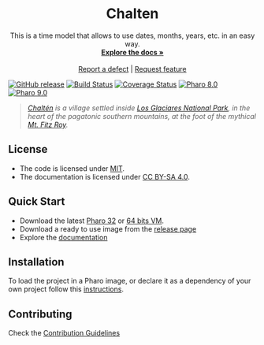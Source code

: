 <p align="center">
 <h1 align="center">Chalten</h1>
  <p align="center">
    This is a time model that allows to use dates, months, years, etc. in an easy way.
    <br>
    <a href="docs/"><strong>Explore the docs »</strong></a>
    <br>
    <br>
    <a href="https://github.com/ba-st/Chalten/issues/new?labels=Type%3A+Defect">Report a defect</a>
    |
    <a href="https://github.com/ba-st/Chalten/issues/new?labels=Type%3A+Feature">Request feature</a>
  </p>
</p>

[![GitHub release](https://img.shields.io/github/release/ba-st/Chalten.svg)](https://github.com/ba-st/Chalten/releases/latest)
[![Build Status](https://github.com/ba-st/Chalten/workflows/loading-groups/badge.svg?branch=release-candidate)](https://github.com/ba-st/Chalten/actions?query=workflow%3ABuild)
[![Coverage Status](https://codecov.io/github/ba-st/Chalten/coverage.svg?branch=release-candidate)](https://codecov.io/gh/ba-st/Chalten/branch/release-candidate)
[![Pharo 8.0](https://img.shields.io/badge/Pharo-8.0-informational)](https://pharo.org)
[![Pharo 9.0](https://img.shields.io/badge/Pharo-9.0-informational)](https://pharo.org)

> *[Chaltén](https://www.elchalten.com) is a village settled inside [Los Glaciares National Park](https://en.wikipedia.org/wiki/Los_Glaciares_National_Park), in the heart of the pagatonic southern mountains, at the foot of the mythical [Mt. Fitz Roy](https://en.wikipedia.org/wiki/Fitz_Roy).*

## License
- The code is licensed under [MIT](LICENSE).
- The documentation is licensed under [CC BY-SA 4.0](http://creativecommons.org/licenses/by-sa/4.0/).

## Quick Start

- Download the latest [Pharo 32](https://get.pharo.org/) or [64 bits VM](https://get.pharo.org/64/).
- Download a ready to use image from the [release page](https://github.com/ba-st/Chalten/releases/latest)
- Explore the [documentation](docs/)

## Installation

To load the project in a Pharo image, or declare it as a dependency of your own project follow this [instructions](docs/Installation.md).

## Contributing

Check the [Contribution Guidelines](CONTRIBUTING.md)

